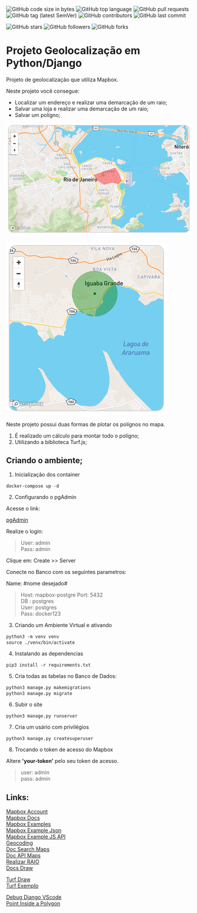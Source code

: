 ![GitHub code size in bytes](https://img.shields.io/github/languages/code-size/rauanisanfelice/mapbox.svg)
![GitHub top language](https://img.shields.io/github/languages/top/rauanisanfelice/mapbox.svg)
![GitHub pull requests](https://img.shields.io/github/issues-pr/rauanisanfelice/mapbox.svg)
![GitHub tag (latest SemVer)](https://img.shields.io/github/tag/rauanisanfelice/mapbox.svg)
![GitHub contributors](https://img.shields.io/github/contributors/rauanisanfelice/mapbox.svg)
![GitHub last commit](https://img.shields.io/github/last-commit/rauanisanfelice/mapbox.svg)

![GitHub stars](https://img.shields.io/github/stars/rauanisanfelice/mapbox.svg?style=social)
![GitHub followers](https://img.shields.io/github/followers/rauanisanfelice.svg?style=social)
![GitHub forks](https://img.shields.io/github/forks/rauanisanfelice/mapbox.svg?style=social)

# Projeto Geolocalização em Python/Django

Projeto de geolocalização que utiliza Mapbox.

Neste projeto você consegue:
* Localizar um endereço e realizar uma demarcação de um raio;
* Salvar uma loja e realizar uma demarcação de um raio;
* Salvar um polígno;

![Exemplo Área](https://raw.githubusercontent.com/rauanisanfelice/mapbox/master/imgs/EXEMPLO_AREA.png)
<br>
<br>
![Exemplo Polígino](https://raw.githubusercontent.com/rauanisanfelice/mapbox/master/imgs/EXEMPLO_POLIGNO.png)


Neste projeto possui duas formas de plotar os polígnos no mapa.
1. É realizado um cálculo para montar todo o polígno;
2. Utilizando a biblioteca Turf.js;

## Criando o ambiente;

1. Inicialização dos container

```
docker-compose up -d
```

2. Configurando o pgAdmin

Acesse o link:

[pgAdmin](http://localhost:80)

Realize o login:
>User: admin  
>Pass: admin

Clique em: Create >> Server

Conecte no Banco com os seguintes parametros:  

Name: #nome desejado#  
>Host: mapbox-postgre
>Port: 5432  
>DB  : postgres  
>User: postgres  
>Pass: docker123

3. Criando um Ambiente Virtual e ativando

```
python3 -m venv venv
source ./venv/bin/activate
```

4. Instalando as dependencias

```
pip3 install -r requirements.txt
```

5. Cria todas as tabelas no Banco de Dados:
```
python3 manage.py makemigrations
python3 manage.py migrate
```

6. Subir o site
```
python3 manage.py runserver
```

7. Cria um usário com privilégios

```
python3 manage.py createsuperuser
```

8. Trocando o token de acesso do Mapbox

Altere **'your-token'** pelo seu token de acesso.

>user: admin  
>pass: admin


## Links:

[Mapbox Account](https://account.mapbox.com/)  
[Mapbox Docs](https://docs.mapbox.com/)  
[Mapbox Examples](https://docs.mapbox.com/mapbox-gl-js/examples/)  
[Mapbox Example Json](https://docs.mapbox.com/mapbox-gl-js/example/geojson-polygon/)  
[Mapbox Example JS API](https://docs.mapbox.com/mapbox-gl-js/api/)  
[Geocoding](https://docs.mapbox.com/api/search/#geocoding)  
[Doc Search Maps](https://docs.mapbox.com/api/search/)  
[Doc API Maps](https://docs.mapbox.com/mapbox-gl-js/api/#point)  
[Realizar RAIO](https://stackoverflow.com/questions/37599561/drawing-a-circle-with-the-radius-in-miles-meters-with-mapbox-gl-js)  
[Docs Draw](https://docs.mapbox.com/mapbox-gl-js/example/mapbox-gl-draw/)  

[Turf Draw](http://turfjs.org/docs/#area)  
[Turf Exemplo](https://docs.mapbox.com/help/tutorials/analysis-with-turf/#add-turf)

[Debug Django VScode](https://code.visualstudio.com/docs/python/tutorial-django)  
[Point Inside a Polygon](https://automating-gis-processes.github.io/CSC18/lessons/L4/point-in-polygon.html)
